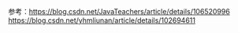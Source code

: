 参考：https://blog.csdn.net/JavaTeachers/article/details/106520996
https://blog.csdn.net/yhmliunan/article/details/102694611
